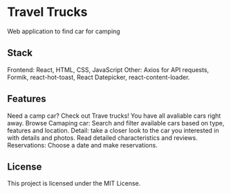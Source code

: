 # Travel Trucks

Web application to find car for camping

## Stack

Frontend: React, HTML, CSS, JavaScript
Other: Axios for API requests, Formik, react-hot-toast, React Datepicker, react-content-loader.

## Features

Need a camp car? Check out Trave trucks!
You have all avaliable cars right away.
Browse Camaping car: Search and filter available cars based on type, features and location.
Detail: take a closer look to the car you interested in with details and photos. Read detailed characteristics and reviews.
Reservations: Choose a date and make reservations.

## License

This project is licensed under the MIT License.
